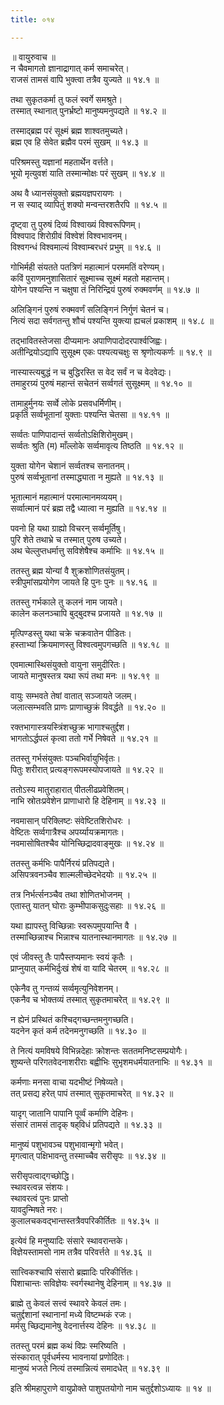 ```yaml
---
title: ०१४

---
```

॥ वायुरुवाच ॥  
न चैवमागतो ज्ञानाद्रागात् कर्म समाचरेत्।  
राजसं तामसं वापि भुक्त्वा तत्रैव युज्यते ॥ १४.१ ॥  

तथा सुकृतकर्मा तु फलं स्वर्गे समश्रुते।  
तस्मात् स्थानात् पुनर्भ्रष्टो मानुष्यमनुपद्यते ॥ १४.२ ॥  

तस्माद्ब्रह्म परं सूक्ष्मं ब्रह्म शाश्वतमुच्यते।  
ब्रह्म एव हि सेवेत ब्रह्मैव परमं सुखम् ॥ १४.३ ॥  

परिश्रमस्तु यज्ञानां महतार्थेन वर्त्तते।  
भूयो मृत्युवशं याति तस्मान्मोक्षः परं सुखम् ॥ १४.४ ॥  

अथ वै ध्यानसंयुक्तो ब्रह्मयज्ञपरायणः ।  
न स स्याद् व्यापितुं शक्यो मन्वन्तरशतैरपि ॥ १४.५ ॥  

दृष्ट्वा तु पुरुषं दिव्यं विश्वाख्यं विश्वरूपिणम्।  
विश्वपाद शिरोग्रीवं विश्वेशं विश्वभावनम्।  
विश्वगन्धं विश्वमाल्यं विश्वाम्बरधरं प्रभुम् ॥ १४.६ ॥  

गोभिर्मही संयतते पतत्रिणं महात्मानं परममतिं वरेण्यम्।  
कविं पुराणमनुशासितारं सूक्ष्माच्च सूक्ष्मं महतो महान्तम्।  
योगेन पश्यन्ति न चक्षुषा तं निरिन्द्रियं पुरुषं रुक्मवर्णम् ॥ १४.७ ॥  

अलिङ्गिनं पुरुषं रुक्मवर्णं सलिङ्गिनं निर्गुणं चेतनं च।  
नित्यं सदा सर्वगतन्तु शौचं पश्यन्ति युक्त्या ह्यचलं प्रकाशम् ॥ १४.८ ॥  

तद्भावितस्तेजसा दीप्यमानः अपाणिपादोदरपार्श्वजिह्वः।  
अतीन्द्रियोऽद्यापि सुसूक्ष्म एकः पश्यत्यचक्षुः स श्रृणोत्यकर्णः ॥ १४.९ ॥  

नास्यास्त्यबुद्धं न च बुद्धिरस्ति स वेद सर्वं न च वेदवेद्यः।  
तमाहुरग्र्यं पुरुषं महान्तं सचेतनं सर्व्वगतं सुसूक्ष्मम् ॥ १४.१० ॥  

तामाहुर्मुनयः सर्व्वे लोके प्रसवधर्मिणीम्।  
प्रकृतिं सर्व्वभूतानां युक्ताः पश्यन्ति चेतसा ॥ १४.११ ॥  

सर्व्वतः पाणिपादान्तं सर्व्वतोऽक्षिशिरोमुखम्।  
सर्व्वतः श्रुति (म) माँल्लोके सर्व्वमावृत्य तिष्ठति ॥ १४.१२ ॥  

युक्ता योगेन चेशानं सर्व्वतश्च सनातनम्।  
पुरुषं सर्व्वभूतानां तस्माद्ध्याता न मुह्यते ॥ १४.१३ ॥  

भूतात्मानं महात्मानं परमात्मानमव्ययम्।  
सर्व्वात्मानं परं ब्रह्म तद्वै ध्यात्वा न मुह्यति ॥ १४.१४ ॥  

पवनो हि यथा ग्राह्यो विचरन् सर्व्वमूर्तिषु।  
पुरि शेते तथाभ्रे च तस्मात् पुरुष उच्यते।  
अथ चेल्लुप्तधर्मात्तु सविशेषैश्च कर्माभिः ॥ १४.१५ ॥  

ततस्तु ब्रह्म योन्यां वै शुक्रशोणितसंयुतम्।  
स्त्रीपुमांसप्रयोगेण जायते हि पुनः पुनः ॥ १४.१६ ॥  

ततस्तु गर्भकाले तु कलनं नाम जायते।  
कालेन कलनञ्चापि बुद्बुदश्च प्रजायते ॥ १४.१७ ॥  

मृत्पिण्डस्तु यथा चक्रे चक्रवातेन पीडितः।  
हस्ताभ्यां क्रियमाणस्तु विश्वत्वमुपगच्छति ॥ १४.१८ ॥  

एवमात्मास्थिसंयुक्तो वायुना समुदीरितः।  
जायते मानुषस्तत्र यथा रूपं तथा मनः ॥ १४.१९ ॥  

वायुः सम्भवते तेषां वातात् सञ्जायते जलम्।  
जलात्सम्भवति प्राणः प्राणाच्छुक्रं विवर्द्धते ॥ १४.२० ॥  

रक्तभागास्त्रयस्त्रिंशच्छुक्र भागाश्चतुर्द्दश।  
भागतोऽर्द्धपलं कृत्वा ततो गर्भे निषेवते ॥ १४.२१ ॥  

ततस्तु गर्भसंयुक्तः पञ्चभिर्वायुभिर्वृतः।  
पितुः शरीरात् प्रत्यङ्गरूपमस्योपजायते ॥ १४.२२ ॥  

ततोऽस्य मातुराहारात् पीतलीढप्रवेशितम्।  
नाभि स्रोतःप्रवेशेन प्राणाधारो हि देहिनाम् ॥ १४.२३ ॥  

नवमासान् परिक्लिष्टः संवेष्टितशिरोधरः ।  
वेष्टितः सर्व्वगात्रैश्च अपर्य्यायक्रमागतः।  
नवमासोषितश्चैव योनिच्छिद्रादवाङ्‌मुखः ॥ १४.२४ ॥  

ततस्तु कर्मभिः पापैर्निरयं प्रतिपद्यते।  
असिपत्रवनञ्चैव शाल्मलीच्छेदभेदयोः ॥ १४.२५ ॥  

तत्र निर्भर्त्सनञ्चैव तथा शोणितभोजनम् ।  
एतास्तु यातन् घोराः कुम्भीपाकसुदुःसहाः ॥ १४.२६ ॥  

यथा ह्यापस्तु विच्छिन्नाः स्वरूपमुपयान्ति वै ।  
तस्माच्छिन्नाश्च भिन्नाश्च यातनास्थानमागतः ॥ १४.२७ ॥  

एवं जीवस्तु तैः पापैस्तप्यमानः स्वयं कृतैः ।  
प्राप्नुयात् कर्मभिर्दुःखं शेषं वा यादि चेतरम् ॥ १४.२८ ॥  

एकेनैव तु गन्तव्यं सर्व्वमृत्युनिवेशनम्।  
एकनैव च भोक्तव्यं तस्मात् सुकृतमाचरेत् ॥ १४.२९ ॥  

न ह्येनं प्रस्थितं कश्चिद्गच्छन्तमनुगच्छति।  
यदनेन कृतं कर्म तदेनमनुगच्छति ॥ १४.३० ॥  

ते नित्यं यमविषये विभिन्नदेहाः क्रोशन्तः सततमनिष्टसम्प्रयोगैः।  
शुष्यन्ते परिगतवेदनाशरीराः बह्वीभिः सुभृशमधर्मयातनाभिः ॥ १४.३१ ॥  

कर्मणाः मनसा वाचा यदभीष्टं निषेव्यते।  
तत् प्रसद्य हरेत् पापं तस्मात्‌ सुकृतमाचरेत् ॥ १४.३२ ॥  

यादृग् जातानि पापानि पूर्व्वं कर्माणि देहिनः।  
संसारं तामसं तादृक् षह्‌विधं प्रतिपद्यते ॥ १४.३३ ॥  

मानुष्यं पशुभावञ्च पशुभावान्मृगो भवेत्।  
मृगत्वात् पक्षिभावन्तु तस्माच्चैव सरीसृपः ॥ १४.३४ ॥  

सरीसृपत्वाद्गच्छोद्धि।  
स्थावरत्वन्न संशयः।  
स्थावरत्वं पुनः प्राप्तो  
यावदुन्मिषते नरः।  
कुलालचकवद्भान्तस्तत्रैवपरिकीर्तितः ॥ १४.३५ ॥  

इत्येवं हि मनुष्यादिः संसारे स्थावरान्तके।  
विज्ञेयस्तामसो नाम तत्रैव परिवर्त्तते ॥ १४.३६ ॥  

सात्त्विकश्चापि संसारो ब्रह्मादिः परिकीर्त्तितः।  
पिशाचान्तः सविज्ञेयः स्वर्गस्थानेषु देहिनाम् ॥ १४.३७ ॥  

ब्राह्मे तु केवलं सत्त्वं स्थावरे केवलं तमः।  
चतुर्द्दशानां स्थानानां मध्ये विष्टम्भकं रजः।  
मर्मसु च्छिद्यमानेषु वेदनार्त्तस्य देहिनः ॥ १४.३८ ॥  

ततस्तु परमं ब्रह्म कथं विप्रः स्मरिष्यति ।  
संस्कारात् पूर्वधर्मस्य भावनायां प्रणोदितः।  
मानुष्यं भजते नित्यं तस्मान्नित्यं समादधेत् ॥ १४.३९ ॥  

इति श्रीमहापुराणे वायुप्रोक्ते पाशुपतयोगो नाम चतुर्द्दशोऽध्यायः ॥ १४ ॥